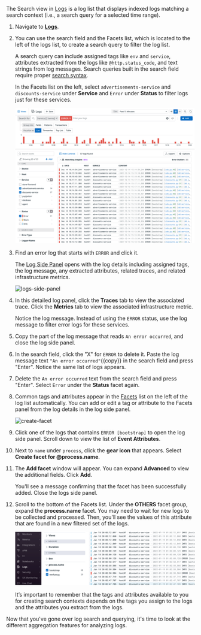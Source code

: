 The Search view in <a href="https://docs.datadoghq.com/logs/explorer/" target="_datadog">Logs</a> is a log list that displays indexed logs matching a search context (i.e., a search query for a selected time range). 

1. Navigate to <a href="https://app.datadoghq.com/logs" target="_datadog">**Logs**</a>.

2. You can use the search field and the Facets list, which is located to the left of the logs list, to create a search query to filter the log list. 

    A search query can include assigned tags like `env` and `service`, attributes extracted from the logs like `@http.status_code`, and text strings from log messages. Search queries built in the search field require proper <a href="https://docs.datadoghq.com/logs/search_syntax/" target="_blank">search syntax</a>.

    In the Facets list on the left, select `advertisements-service` and `discounts-service` under **Service** and `Error` under **Status** to filter logs just for these services. 

    ![facets-search](./assets/facets-search.png)

3. Find an error log that starts with `ERROR` and click it. 

    The <a href="https://docs.datadoghq.com/logs/explorer/#the-log-side-panel" target="_blank">Log Side Panel</a> opens with the log details including assigned tags, the log message, any extracted attributes, related traces, and related infrastructure metrics.

    ![logs-side-panel](./assets/logs-side-panel.gif)

4. In this detailed log panel, click the **Traces** tab to view the associated trace. Click the **Metrics** tab to view the associated infrastructure metric.
    
    Notice the log message. Instead of using the `ERROR` status, use the log message to filter error logs for these services. 
    
5. Copy the part of the log message that reads `An error occurred`, and close the log side panel.

6. In the search field, click the "X" for `ERROR` to delete it. Paste the log message text `"An error occurred"`{{copy}} in the search field and press "Enter". Notice the same list of logs appears. 

7. Delete the `An error occurred` text from the search field and press "Enter". Select `Error` under the **Status** facet again.

8. Common tags and attributes appear in the <a href="https://docs.datadoghq.com/logs/explorer/facets/" target="_blank">Facets</a> list on the left of the log list automatically. You can add or edit a tag or attribute to the Facets panel from the log details in the log side panel.

    ![create-facet](./assets/create-facet.gif)

9. Click one of the logs that contains `ERROR [bootstrap]` to open the log side panel. Scroll down to view the list of **Event Attributes**.

10. Next to `name` under `process`, click the **gear icon** that appears. Select **Create facet for @process.name**. 
    
11. The **Add facet** window will appear. You can expand **Advanced** to view the additional fields. Click **Add**. 
    
    You'll see a message confirming that the facet has been successfully added. Close the logs side panel. 

12. Scroll to the bottom of the Facets list. Under the **OTHERS** facet group, expand the **process.name** facet. You may need to wait for new logs to be collected and processed. Then, you'll see the values of this attribute that are found in a new filtered set of the logs.

    ![The custom facet appears towards the bottom of the facets list](./assets/logs-custom-facet.png)

    It’s important to remember that the tags and attributes available to you for creating search contexts depends on the tags you assign to the logs and the attributes you extract from the logs. 

Now that you've gone over log search and querying, it's time to look at the different aggregation features for analyzing logs.


